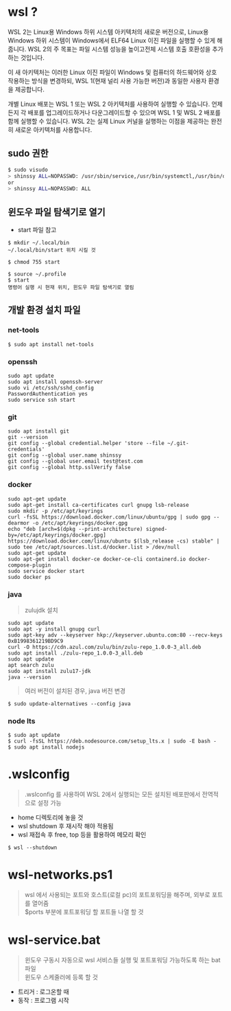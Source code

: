 # wsl ?

WSL 2는 Linux용 Windows 하위 시스템 아키텍처의 새로운 버전으로, Linux용 Windows 하위 시스템이 Windows에서 ELF64 Linux 이진 파일을 실행할 수 있게 해줍니다. WSL 2의 주 목표는 파일 시스템 성능을 높이고전체 시스템 호출 호환성을 추가하는 것입니다.

이 새 아키텍처는 이러한 Linux 이진 파일이 Windows 및 컴퓨터의 하드웨어와 상호 작용하는 방식을 변경하되, WSL 1(현재 널리 사용 가능한 버전)과 동일한 사용자 환경을 제공합니다.

개별 Linux 배포는 WSL 1 또는 WSL 2 아키텍처를 사용하여 실행할 수 있습니다. 언제든지 각 배포를 업그레이드하거나 다운그레이드할 수 있으며 WSL 1 및 WSL 2 배포를 함께 실행할 수 있습니다. WSL 2는 실제 Linux 커널을 실행하는 이점을 제공하는 완전히 새로운 아키텍처를 사용합니다.

## sudo 권한

```bash
$ sudo visudo
> shinssy ALL=NOPASSWD: /usr/sbin/service,/usr/bin/systemctl,/usr/bin/docker
or
> shinssy ALL=NOPASSWD: ALL
```

## 윈도우 파일 탐색기로 열기

- start 파일 참고

```console
$ mkdir ~/.local/bin
~/.local/bin/start 위치 시킬 것

$ chmod 755 start

$ source ~/.profile
$ start
명령어 실행 시 현재 위치, 윈도우 파일 탐색기로 열림
```

## 개발 환경 설치 파일

### net-tools

```console
$ sudo apt install net-tools
```

### openssh

```console
sudo apt update
sudo apt install openssh-server
sudo vi /etc/ssh/sshd_config
PasswordAuthentication yes
sudo service ssh start
```

### git

```console
sudo apt install git
git --version
git config --global credential.helper 'store --file ~/.git-credentials'
git config --global user.name shinssy
git config --global user.email test@test.com
git config --global http.sslVerify false
```

### docker

```console
sudo apt-get update
sudo apt-get install ca-certificates curl gnupg lsb-release
sudo mkdir -p /etc/apt/keyrings
curl -fsSL https://download.docker.com/linux/ubuntu/gpg | sudo gpg --dearmor -o /etc/apt/keyrings/docker.gpg
echo "deb [arch=$(dpkg --print-architecture) signed-by=/etc/apt/keyrings/docker.gpg] https://download.docker.com/linux/ubuntu $(lsb_release -cs) stable" | sudo tee /etc/apt/sources.list.d/docker.list > /dev/null
sudo apt-get update
sudo apt-get install docker-ce docker-ce-cli containerd.io docker-compose-plugin
sudo service docker start
sudo docker ps
```

### java

> zulujdk 설치

```console
sudo apt update
sudo apt -y install gnupg curl
sudo apt-key adv --keyserver hkp://keyserver.ubuntu.com:80 --recv-keys 0xB1998361219BD9C9
curl -O https://cdn.azul.com/zulu/bin/zulu-repo_1.0.0-3_all.deb
sudo apt install ./zulu-repo_1.0.0-3_all.deb
sudo apt update
apt search zulu
sudo apt install zulu17-jdk
java --version
```

> 여러 버전이 설치된 경우, java 버전 변경

```console
$ sudo update-alternatives --config java
```

### node lts

```console
$ sudo apt update
$ curl -fsSL https://deb.nodesource.com/setup_lts.x | sudo -E bash -
$ sudo apt install nodejs
```

# .wslconfig

> .wslconfig 를 사용하여 WSL 2에서 실행되는 모든 설치된 배포판에서 전역적으로 설정 가능

- home 디렉토리에 놓을 것
- wsl shutdown 후 재시작 해야 적용됨
- wsl 재접속 후 free, top 등을 활용하여 메모리 확인

```console
$ wsl --shutdown
```

# wsl-networks.ps1

> wsl 에서 사용되는 포트와 호스트(로컬 pc)의 포트포워딩을 해주며, 외부로 포트를 열어줌  
> $ports 부분에 포트포워딩 할 포트들 나열 할 것

# wsl-service.bat

> 윈도우 구동시 자동으로 wsl 서비스들 실행 및 포트포워딩 가능하도록 하는 bat 파일  
> 윈도우 스케줄러에 등록 할 것

- 트리거 : 로그온할 때
- 동작 : 프로그램 시작
